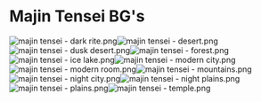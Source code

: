 # Majin Tensei BG's

![majin tensei - dark rite.png](https://raw.githubusercontent.com/Klokinator/FE-Repo/main/BGs,%20Interface%20Elements/Background%20CGs/Majin%20Tensei%20BG's/majin%20tensei%20-%20dark%20rite.png "majin tensei - dark rite.png")![majin tensei - desert.png](https://raw.githubusercontent.com/Klokinator/FE-Repo/main/BGs,%20Interface%20Elements/Background%20CGs/Majin%20Tensei%20BG's/majin%20tensei%20-%20desert.png "majin tensei - desert.png")![majin tensei - dusk desert.png](https://raw.githubusercontent.com/Klokinator/FE-Repo/main/BGs,%20Interface%20Elements/Background%20CGs/Majin%20Tensei%20BG's/majin%20tensei%20-%20dusk%20desert.png "majin tensei - dusk desert.png")![majin tensei - forest.png](https://raw.githubusercontent.com/Klokinator/FE-Repo/main/BGs,%20Interface%20Elements/Background%20CGs/Majin%20Tensei%20BG's/majin%20tensei%20-%20forest.png "majin tensei - forest.png")![majin tensei - ice lake.png](https://raw.githubusercontent.com/Klokinator/FE-Repo/main/BGs,%20Interface%20Elements/Background%20CGs/Majin%20Tensei%20BG's/majin%20tensei%20-%20ice%20lake.png "majin tensei - ice lake.png")![majin tensei - modern city.png](https://raw.githubusercontent.com/Klokinator/FE-Repo/main/BGs,%20Interface%20Elements/Background%20CGs/Majin%20Tensei%20BG's/majin%20tensei%20-%20modern%20city.png "majin tensei - modern city.png")![majin tensei - modern room.png](https://raw.githubusercontent.com/Klokinator/FE-Repo/main/BGs,%20Interface%20Elements/Background%20CGs/Majin%20Tensei%20BG's/majin%20tensei%20-%20modern%20room.png "majin tensei - modern room.png")![majin tensei - mountains.png](https://raw.githubusercontent.com/Klokinator/FE-Repo/main/BGs,%20Interface%20Elements/Background%20CGs/Majin%20Tensei%20BG's/majin%20tensei%20-%20mountains.png "majin tensei - mountains.png")![majin tensei - night city.png](https://raw.githubusercontent.com/Klokinator/FE-Repo/main/BGs,%20Interface%20Elements/Background%20CGs/Majin%20Tensei%20BG's/majin%20tensei%20-%20night%20city.png "majin tensei - night city.png")![majin tensei - night plains.png](https://raw.githubusercontent.com/Klokinator/FE-Repo/main/BGs,%20Interface%20Elements/Background%20CGs/Majin%20Tensei%20BG's/majin%20tensei%20-%20night%20plains.png "majin tensei - night plains.png")![majin tensei - plains.png](https://raw.githubusercontent.com/Klokinator/FE-Repo/main/BGs,%20Interface%20Elements/Background%20CGs/Majin%20Tensei%20BG's/majin%20tensei%20-%20plains.png "majin tensei - plains.png")![majin tensei - temple.png](https://raw.githubusercontent.com/Klokinator/FE-Repo/main/BGs,%20Interface%20Elements/Background%20CGs/Majin%20Tensei%20BG's/majin%20tensei%20-%20temple.png "majin tensei - temple.png")